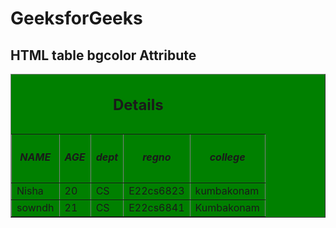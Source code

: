 <!DOCTYPE html>
<html>
 <head>
    <title>
        HTML table bgcolor Attribute
    </title>
</head>
 
<body>
    <h1>GeeksforGeeks</h1>
  <h2>HTML table bgcolor Attribute</h2>
  <table border="1"
           bgcolor="green">
        <caption>
          <h2> Details</h2>
      </caption>
  <tr>
            <th><h5>NAME</h5></th>
            <th><h5>AGE</h5></th>
            <th><h5>dept</h5></th>
            <th><h5>regno</h5></th>
            <th><h5>college</h5></th>
        </tr>
        <tr>
            <td>Nisha</td>
            <td>20</td>
            <td>CS</td>
            <td>E22cs6823</td>
            <td>kumbakonam</td>
        </tr>
        <tr>
            <td>sowndh</td>
            <td>21</td>
            <td>CS</td>
            <td>E22cs6841</td>
            <td>Kumbakonam</td>
            </tr>
     </table>
</body>
 </html>





